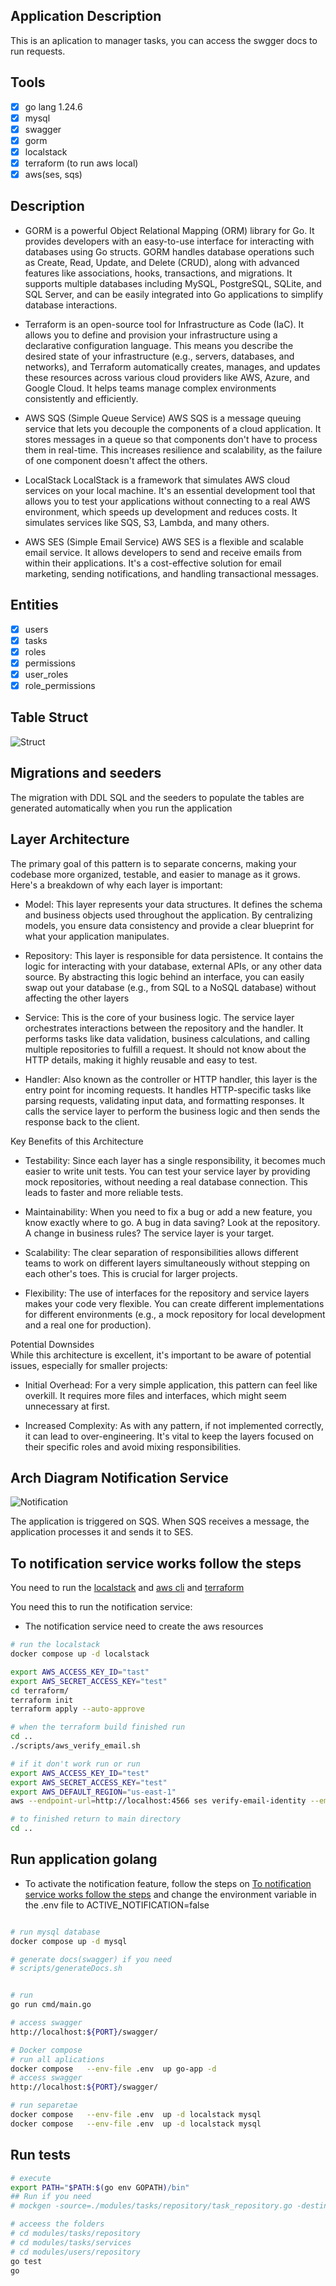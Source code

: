 ## Application Description
<p> This is an aplication to manager tasks, you can access the swgger docs to run requests.</p>

## Tools

- [x]   go lang 1.24.6
- [x]   mysql
- [x]   swagger
- [x]   gorm
- [x]   localstack
- [x]   terraform (to run aws local)
- [x]   aws(ses, sqs)

## Description
* GORM is a powerful Object Relational Mapping (ORM) library for Go. It provides developers with an easy-to-use interface for interacting with databases using Go structs. GORM handles database operations such as Create, Read, Update, and Delete (CRUD), along with advanced features like associations, hooks, transactions, and migrations. It supports multiple databases including MySQL, PostgreSQL, SQLite, and SQL Server, and can be easily integrated into Go applications to simplify database interactions.

* Terraform is an open-source tool for Infrastructure as Code (IaC). It allows you to define and provision your infrastructure using a declarative configuration language. This means you describe the desired state of your infrastructure (e.g., servers, databases, and networks), and Terraform automatically creates, manages, and updates these resources across various cloud providers like AWS, Azure, and Google Cloud. It helps teams manage complex environments consistently and efficiently.

* AWS SQS (Simple Queue Service)
AWS SQS is a message queuing service that lets you decouple the components of a cloud application. It stores messages in a queue so that components don't have to process them in real-time. This increases resilience and scalability, as the failure of one component doesn't affect the others.

* LocalStack
LocalStack is a framework that simulates AWS cloud services on your local machine. It's an essential development tool that allows you to test your applications without connecting to a real AWS environment, which speeds up development and reduces costs. It simulates services like SQS, S3, Lambda, and many others.

* AWS SES (Simple Email Service)
AWS SES is a flexible and scalable email service. It allows developers to send and receive emails from within their applications. It's a cost-effective solution for email marketing, sending notifications, and handling transactional messages.

## Entities

- [x]   users
- [x]   tasks
- [x]   roles
- [x]   permissions
- [x]   user_roles
- [x]   role_permissions

## Table Struct
![Struct](https://github.com/Jardielson-s/api-task/blob/main/imgs/entities.png)



## Migrations and seeders
<p> The migration with DDL SQL and the seeders to populate the tables are generated automatically when you run the application</p>


## Layer Architecture

<p> The primary goal of this pattern is to separate concerns, making your codebase more organized, testable, and easier to manage as it grows. Here's a breakdown of why each layer is important:</p>

* Model: This layer represents your data structures. It defines the schema and business objects used throughout the application. By centralizing models, you ensure data consistency and provide a clear blueprint for what your application manipulates.

* Repository: This layer is responsible for data persistence. It contains the logic for interacting with your database, external APIs, or any other data source. By abstracting this logic behind an interface, you can easily swap out your database (e.g., from SQL to a NoSQL database) without affecting the other layers

* Service: This is the core of your business logic. The service layer orchestrates interactions between the repository and the handler. It performs tasks like data validation, business calculations, and calling multiple repositories to fulfill a request. It should not know about the HTTP details, making it highly reusable and easy to test.

* Handler: Also known as the controller or HTTP handler, this layer is the entry point for incoming requests. It handles HTTP-specific tasks like parsing requests, validating input data, and formatting responses. It calls the service layer to perform the business logic and then sends the response back to the client.

<p>Key Benefits of this Architecture</p>

* Testability: Since each layer has a single responsibility, it becomes much easier to write unit tests. You can test your service layer by providing mock repositories, without needing a real database connection. This leads to faster and more reliable tests.

* Maintainability: When you need to fix a bug or add a new feature, you know exactly where to go. A bug in data saving? Look at the repository. A change in business rules? The service layer is your target.

* Scalability: The clear separation of responsibilities allows different teams to work on different layers simultaneously without stepping on each other's toes. This is crucial for larger projects.

* Flexibility: The use of interfaces for the repository and service layers makes your code very flexible. You can create different implementations for different environments (e.g., a mock repository for local development and a real one for production).

<p>
Potential Downsides </br>
While this architecture is excellent, it's important to be aware of potential issues, especially for smaller projects:
</p>

* Initial Overhead: For a very simple application, this pattern can feel like overkill. It requires more files and interfaces, which might seem unnecessary at first.

* Increased Complexity: As with any pattern, if not implemented correctly, it can lead to over-engineering. It's vital to keep the layers focused on their specific roles and avoid mixing responsibilities.


## Arch  Diagram Notification Service
![Notification](https://github.com/Jardielson-s/api-task/blob/main/imgs/arch_notification_service.png)

<p>The application is triggered on SQS. When SQS receives a message, the application processes it and sends it to SES.</p>


## To notification service works follow the steps
<p> You need to run the 
<a href="https://docs.localstack.cloud/">localstack</a>
and <a href="https://docs.aws.amazon.com/cli/latest/userguide/cli-chap-getting-started.html"> aws cli</a>
and <a href="https://developer.hashicorp.com/terraform/tutorials/aws-get-started/install-cli"> terraform </a>
</p>
<p> You need this to run the notification service: </p>

* The notification service need to create the aws resources

```bash
# run the localstack
docker compose up -d localstack

export AWS_ACCESS_KEY_ID="tast"
export AWS_SECRET_ACCESS_KEY="test"
cd terraform/
terraform init
terraform apply --auto-approve

# when the terraform build finished run
cd ..
./scripts/aws_verify_email.sh

# if it don't work run or run 
export AWS_ACCESS_KEY_ID="test"
export AWS_SECRET_ACCESS_KEY="test"
export AWS_DEFAULT_REGION="us-east-1"
aws --endpoint-url=http://localhost:4566 ses verify-email-identity --email-address test@example.com

# to finished return to main directory
cd ..
```

## Run application golang

* To activate the notification feature, follow the steps on [To notification service works follow the steps](##Tonotificationserviceworksfollowthesteps)  and change the environment variable in the .env file to ACTIVE_NOTIFICATION=false

```bash

# run mysql database
docker compose up -d mysql

# generate docs(swagger) if you need
# scripts/generateDocs.sh


# run
go run cmd/main.go

# access swagger
http://localhost:${PORT}/swagger/

# Docker compose
# run all aplications
docker compose   --env-file .env  up go-app -d
# access swagger
http://localhost:${PORT}/swagger/

# run separetae
docker compose   --env-file .env  up -d localstack mysql
docker compose   --env-file .env  up -d localstack mysql


````

## Run tests
```bash
# execute
export PATH="$PATH:$(go env GOPATH)/bin"
## Run if you need
# mockgen -source=./modules/tasks/repository/task_repository.go -destination=./modules/tasks/repository/mocks/mock_task_repository.go

# acceess the folders
# cd modules/tasks/repository 
# cd modules/tasks/services
# cd modules/users/repository 
go test
go 
```
